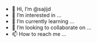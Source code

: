 - 👋 Hi, I’m @sajijd
- 👀 I’m interested in ...
- 🌱 I’m currently learning ...
- 💞️ I’m looking to collaborate on ...
- 📫 How to reach me ...

<!---
sajijd/sajijd is a ✨ special ✨ repository because its `README.md` (this file) appears on your GitHub profile.
You can click the Preview link to take a look at your changes.
--->

